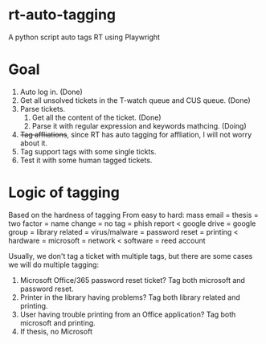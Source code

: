 # rt-auto-tagging
A python script auto tags RT using Playwright

# Goal
1. Auto log in. (Done)
2. Get all unsolved tickets in the T-watch queue and CUS queue. (Done)
3. Parse tickets.
   1. Get all the content of the ticket. (Done)
   2. Parse it with regular expression and keywords mathcing. (Doing)
4. ~~Tag affliations~~, since RT has auto tagging for affliation, I will not worry about it.
5. Tag support tags with some single tickts.
6. Test it with some human tagged tickets.

# Logic of tagging
Based on the hardness of tagging
From easy to hard:
mass email = thesis = two factor = name change = no tag = phish report <
google drive = google group = library related  = virus/malware = password reset = printing <
hardware = microsoft = network <
software = reed account

Usually, we don't tag a ticket with multiple tags, but there are some cases we will do multiple tagging:
1. Microsoft Office/365 password reset ticket? Tag both microsoft and password reset.
2. Printer in the library having problems? Tag both library related and printing.
3. User having trouble printing from an Office application? Tag both microsoft and printing.
4. If thesis, no Microsoft